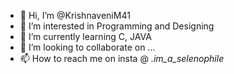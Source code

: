 - 👋 Hi, I’m @KrishnaveniM41
- 👀 I’m interested in Programming and Designing
- 🌱 I’m currently learning C, JAVA
- 💞️ I’m looking to collaborate on ...
- 📫 How to reach me on insta @ _.im_a_selenophile_
                         

<!---
KrishnaveniM41/KrishnaveniM41 is a ✨ special ✨ repository because its `README.md` (this file) appears on your GitHub profile.
You can click the Preview link to take a look at your changes.
--->
